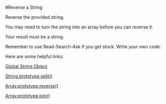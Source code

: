#Reverse a String 

Reverse the provided string.

You may need to turn the string into an array before you can reverse it.

Your result must be a string.

Remember to use Read-Search-Ask if you get stuck. Write your own code.

Here are some helpful links:

[Global String Object](https://developer.mozilla.org/en-US/docs/Web/JavaScript/Reference/Global_Objects/String)

[String.prototype.split()](https://developer.mozilla.org/en-US/docs/Web/JavaScript/Reference/Global_Objects/String/split)

[Array.prototype.reverse()](https://developer.mozilla.org/en-US/docs/Web/JavaScript/Reference/Global_Objects/Array/reverse)

[Array.prototype.join()](https://developer.mozilla.org/en-US/docs/Web/JavaScript/Reference/Global_Objects/Array/join)
